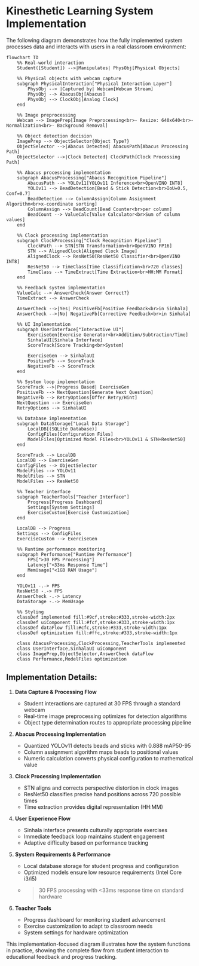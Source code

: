 # Kinesthetic Learning System Implementation

The following diagram demonstrates how the fully implemented system processes data and interacts with users in a real classroom environment:

```mermaid
flowchart TD
    %% Real-world interaction
    Student([Student]) -->|Manipulates| PhysObj[Physical Objects]

    %% Physical objects with webcam capture
    subgraph PhysicalInteraction["Physical Interaction Layer"]
        PhysObj --> |Captured by| Webcam[Webcam Stream]
        PhysObj --> AbacusObj[Abacus]
        PhysObj --> ClockObj[Analog Clock]
    end

    %% Image preprocessing
    Webcam --> ImagePrep[Image Preprocessing<br>- Resize: 640x640<br>- Normalization<br>- Background Removal]

    %% Object detection decision
    ImagePrep --> ObjectSelector{Object Type?}
    ObjectSelector -->|Abacus Detected| AbacusPath[Abacus Processing Path]
    ObjectSelector -->|Clock Detected| ClockPath[Clock Processing Path]

    %% Abacus processing implementation
    subgraph AbacusProcessing["Abacus Recognition Pipeline"]
        AbacusPath --> YOLOv11[YOLOv11 Inference<br>OpenVINO INT8]
        YOLOv11 --> BeadDetection[Bead & Stick Detection<br>IoU=0.5, Conf=0.7]
        BeadDetection --> ColumnAssign[Column Assignment Algorithm<br>x-coordinate sorting]
        ColumnAssign --> BeadCount[Bead Counter<br>per column]
        BeadCount --> ValueCalc[Value Calculator<br>Sum of column values]
    end

    %% Clock processing implementation
    subgraph ClockProcessing["Clock Recognition Pipeline"]
        ClockPath --> STN[STN Transformation<br>OpenVINO FP16]
        STN --> AlignedClock[Aligned Clock Image]
        AlignedClock --> ResNet50[ResNet50 Classifier<br>OpenVINO INT8]
        ResNet50 --> TimeClass[Time Classification<br>720 classes]
        TimeClass --> TimeExtract[Time Extraction<br>HH:MM Format]
    end

    %% Feedback system implementation
    ValueCalc --> AnswerCheck{Answer Correct?}
    TimeExtract --> AnswerCheck

    AnswerCheck -->|Yes| PositiveFb[Positive Feedback<br>in Sinhala]
    AnswerCheck -->|No| NegativeFb[Corrective Feedback<br>in Sinhala]

    %% UI Implementation
    subgraph UserInterface["Interactive UI"]
        ExerciseGen[Exercise Generator<br>Addition/Subtraction/Time]
        SinhalaUI[Sinhala Interface]
        ScoreTrack[Score Tracking<br>System]

        ExerciseGen --> SinhalaUI
        PositiveFb --> ScoreTrack
        NegativeFb --> ScoreTrack
    end

    %% System loop implementation
    ScoreTrack -->|Progress Based| ExerciseGen
    PositiveFb --> NextQuestion[Generate Next Question]
    NegativeFb --> RetryOptions[Offer Retry/Hint]
    NextQuestion --> ExerciseGen
    RetryOptions --> SinhalaUI

    %% Database implementation
    subgraph DataStorage["Local Data Storage"]
        LocalDB[(SQLite Database)]
        ConfigFiles[Configuration Files]
        ModelFiles[Optimized Model Files<br>YOLOv11 & STN+ResNet50]
    end

    ScoreTrack --> LocalDB
    LocalDB --> ExerciseGen
    ConfigFiles --> ObjectSelector
    ModelFiles --> YOLOv11
    ModelFiles --> STN
    ModelFiles --> ResNet50

    %% Teacher interface
    subgraph TeacherTools["Teacher Interface"]
        Progress[Progress Dashboard]
        Settings[System Settings]
        ExerciseCustom[Exercise Customization]
    end

    LocalDB --> Progress
    Settings --> ConfigFiles
    ExerciseCustom --> ExerciseGen

    %% Runtime performance monitoring
    subgraph Performance["Runtime Performance"]
        FPS[">30 FPS Processing"]
        Latency["<33ms Response Time"]
        MemUsage["<1GB RAM Usage"]
    end

    YOLOv11 -.-> FPS
    ResNet50 -.-> FPS
    AnswerCheck -.-> Latency
    DataStorage -.-> MemUsage

    %% Styling
    classDef implemented fill:#9cf,stroke:#333,stroke-width:2px
    classDef uiComponent fill:#fcf,stroke:#333,stroke-width:1px
    classDef dataFlow fill:#cfc,stroke:#333,stroke-width:1px
    classDef optimization fill:#ffc,stroke:#333,stroke-width:1px

    class AbacusProcessing,ClockProcessing,TeacherTools implemented
    class UserInterface,SinhalaUI uiComponent
    class ImagePrep,ObjectSelector,AnswerCheck dataFlow
    class Performance,ModelFiles optimization
```

## Implementation Details:

1. **Data Capture & Processing Flow**

   - Student interactions are captured at 30 FPS through a standard webcam
   - Real-time image preprocessing optimizes for detection algorithms
   - Object type determination routes to appropriate processing pipeline

2. **Abacus Processing Implementation**

   - Quantized YOLOv11 detects beads and sticks with 0.888 mAP50-95
   - Column assignment algorithm maps beads to positional values
   - Numeric calculation converts physical configuration to mathematical value

3. **Clock Processing Implementation**

   - STN aligns and corrects perspective distortion in clock images
   - ResNet50 classifies precise hand positions across 720 possible times
   - Time extraction provides digital representation (HH:MM)

4. **User Experience Flow**

   - Sinhala interface presents culturally appropriate exercises
   - Immediate feedback loop maintains student engagement
   - Adaptive difficulty based on performance tracking

5. **System Requirements & Performance**

   - Local database storage for student progress and configuration
   - Optimized models ensure low resource requirements (Intel Core i3/i5)
   - > 30 FPS processing with <33ms response time on standard hardware

6. **Teacher Tools**
   - Progress dashboard for monitoring student advancement
   - Exercise customization to adapt to classroom needs
   - System settings for hardware optimization

This implementation-focused diagram illustrates how the system functions in practice, showing the complete flow from student interaction to educational feedback and progress tracking.
